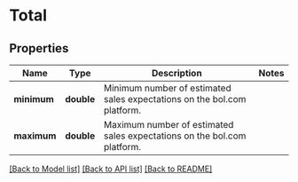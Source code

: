 # Total

## Properties
Name | Type | Description | Notes
------------ | ------------- | ------------- | -------------
**minimum** | **double** | Minimum number of estimated sales expectations on the bol.com platform. | 
**maximum** | **double** | Maximum number of estimated sales expectations on the bol.com platform. | 

[[Back to Model list]](../../README.md#documentation-for-models) [[Back to API list]](../../README.md#documentation-for-api-endpoints) [[Back to README]](../../README.md)

